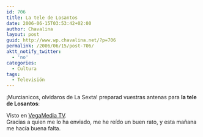 ```yaml
---
id: 706
title: La tele de Losantos
date: 2006-06-15T03:53:42+02:00
author: Chavalina
layout: post
guid: http://www.wp.chavalina.net/?p=706
permalink: /2006/06/15/post-706/
aktt_notify_twitter:
  - 'no'
categories:
  - Cultura
tags:
  - Televisión
---
```

¡Murcianicos, olvidaros de La Sexta! preparad vuestras antenas para **la tele de Losantos**:

<object width="425" height="350" data="http://www.youtube.com/v/yRMlYvHSKc8" type="application/x-shockwave-flash"><param name="src" value="http://www.youtube.com/v/yRMlYvHSKc8" /></object>

Visto en <a href="http://vegamediatv.blogspot.com/2006/06/el-liberal-jimnez-losantos-prepara-la.html" target="_blank">VegaMedia TV</a>.  
Gracias a quien me lo ha enviado, me he reído un buen rato, y esta mañana me hacía buena falta.